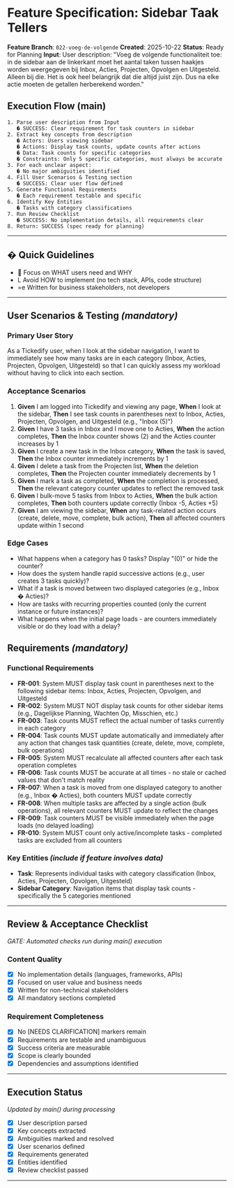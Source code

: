 # Feature Specification: Sidebar Taak Tellers

**Feature Branch**: `022-voeg-de-volgende`
**Created**: 2025-10-22
**Status**: Ready for Planning
**Input**: User description: "Voeg de volgende functionaliteit toe: in de sidebar aan de linkerkant moet het aantal taken tussen haakjes worden weergegeven bij Inbox, Acties, Projecten, Opvolgen en Uitgesteld. Alleen bij die. Het is ook heel belangrijk dat die altijd juist zijn. Dus na elke actie moeten de getallen herberekend worden."

## Execution Flow (main)
```
1. Parse user description from Input
   � SUCCESS: Clear requirement for task counters in sidebar
2. Extract key concepts from description
   � Actors: Users viewing sidebar
   � Actions: Display task counts, update counts after actions
   � Data: Task counts for specific categories
   � Constraints: Only 5 specific categories, must always be accurate
3. For each unclear aspect:
   � No major ambiguities identified
4. Fill User Scenarios & Testing section
   � SUCCESS: Clear user flow defined
5. Generate Functional Requirements
   � Each requirement testable and specific
6. Identify Key Entities
   � Tasks with category classifications
7. Run Review Checklist
   � SUCCESS: No implementation details, all requirements clear
8. Return: SUCCESS (spec ready for planning)
```

---

## � Quick Guidelines
-  Focus on WHAT users need and WHY
- L Avoid HOW to implement (no tech stack, APIs, code structure)
- =e Written for business stakeholders, not developers

---

## User Scenarios & Testing *(mandatory)*

### Primary User Story
As a Tickedify user, when I look at the sidebar navigation, I want to immediately see how many tasks are in each category (Inbox, Acties, Projecten, Opvolgen, Uitgesteld) so that I can quickly assess my workload without having to click into each section.

### Acceptance Scenarios
1. **Given** I am logged into Tickedify and viewing any page, **When** I look at the sidebar, **Then** I see task counts in parentheses next to Inbox, Acties, Projecten, Opvolgen, and Uitgesteld (e.g., "Inbox (5)")
2. **Given** I have 3 tasks in Inbox and I move one to Acties, **When** the action completes, **Then** the Inbox counter shows (2) and the Acties counter increases by 1
3. **Given** I create a new task in the Inbox category, **When** the task is saved, **Then** the Inbox counter immediately increments by 1
4. **Given** I delete a task from the Projecten list, **When** the deletion completes, **Then** the Projecten counter immediately decrements by 1
5. **Given** I mark a task as completed, **When** the completion is processed, **Then** the relevant category counter updates to reflect the removed task
6. **Given** I bulk-move 5 tasks from Inbox to Acties, **When** the bulk action completes, **Then** both counters update correctly (Inbox -5, Acties +5)
7. **Given** I am viewing the sidebar, **When** any task-related action occurs (create, delete, move, complete, bulk action), **Then** all affected counters update within 1 second

### Edge Cases
- What happens when a category has 0 tasks? Display "(0)" or hide the counter?
- How does the system handle rapid successive actions (e.g., user creates 3 tasks quickly)?
- What if a task is moved between two displayed categories (e.g., Inbox � Acties)?
- How are tasks with recurring properties counted (only the current instance or future instances)?
- What happens when the initial page loads - are counters immediately visible or do they load with a delay?

## Requirements *(mandatory)*

### Functional Requirements
- **FR-001**: System MUST display task count in parentheses next to the following sidebar items: Inbox, Acties, Projecten, Opvolgen, and Uitgesteld
- **FR-002**: System MUST NOT display task counts for other sidebar items (e.g., Dagelijkse Planning, Wachten Op, Misschien, etc.)
- **FR-003**: Task counts MUST reflect the actual number of tasks currently in each category
- **FR-004**: Task counts MUST update automatically and immediately after any action that changes task quantities (create, delete, move, complete, bulk operations)
- **FR-005**: System MUST recalculate all affected counters after each task operation completes
- **FR-006**: Task counts MUST be accurate at all times - no stale or cached values that don't match reality
- **FR-007**: When a task is moved from one displayed category to another (e.g., Inbox � Acties), both counters MUST update correctly
- **FR-008**: When multiple tasks are affected by a single action (bulk operations), all relevant counters MUST update to reflect the changes
- **FR-009**: Task counters MUST be visible immediately when the page loads (no delayed loading)
- **FR-010**: System MUST count only active/incomplete tasks - completed tasks are excluded from all counters

### Key Entities *(include if feature involves data)*
- **Task**: Represents individual tasks with category classification (Inbox, Acties, Projecten, Opvolgen, Uitgesteld)
- **Sidebar Category**: Navigation items that display task counts - specifically the 5 categories mentioned

---

## Review & Acceptance Checklist
*GATE: Automated checks run during main() execution*

### Content Quality
- [x] No implementation details (languages, frameworks, APIs)
- [x] Focused on user value and business needs
- [x] Written for non-technical stakeholders
- [x] All mandatory sections completed

### Requirement Completeness
- [x] No [NEEDS CLARIFICATION] markers remain
- [x] Requirements are testable and unambiguous
- [x] Success criteria are measurable
- [x] Scope is clearly bounded
- [x] Dependencies and assumptions identified

---

## Execution Status
*Updated by main() during processing*

- [x] User description parsed
- [x] Key concepts extracted
- [x] Ambiguities marked and resolved
- [x] User scenarios defined
- [x] Requirements generated
- [x] Entities identified
- [x] Review checklist passed

---
